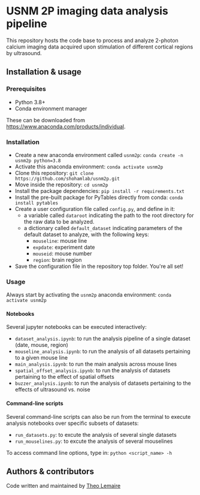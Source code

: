 # USNM 2P imaging data analysis pipeline

This repository hosts the code base to process and analyze 2-photon calcium imaging data acquired upon stimulation of different cortical regions by ultrasound.

## Installation & usage

### Prerequisites

- Python 3.8+
- Conda environment manager

These can be downloaded from https://www.anaconda.com/products/individual.

### Installation

- Create a new anaconda environment called `usnm2p`: `conda create -n usnm2p python=3.8`
- Activate this anaconda environment: `conda activate usnm2p`
- Clone this repository: `git clone https://github.com/shohamlab/usnm2p.git`
- Move inside the repository: `cd usnm2p` 
- Install the package dependencies: `pip install -r requirements.txt`
- Install the pre-built package for PyTables directly from conda: `conda install pytables`
- Create a user configuration file called `config.py`, and define in it:
    - a variable called `dataroot` indicating the path to the root directory for the raw data to be analyzed.
    - a dictionary called `default_dataset` indicating parameters of the default dataset to analyze, with the following keys:
        - `mouseline`: mouse line
        - `expdate`: experiment date
        - `mouseid`: mouse number
        - `region`: brain region
- Save the configuration file in the repository top folder. You're all set!

### Usage

Always start by activating the `usnm2p` anaconda environment: `conda activate usnm2p`

#### Notebooks

Several jupyter notebooks can be executed interactively:
- `dataset_analysis.ipynb`: to run the analysis pipeline of a single dataset (date, mouse, region)
- `mouseline_analysis.ipynb`: to run the analysis of all datasets pertaining to a given mouse line
- `main_analysis.ipynb`: to run the main analysis across mouse lines
- `spatial_offset_analysis.ipynb`: to run the analysis of datasets pertaining to the effect of spatial offsets
- `buzzer_analysis.ipynb`: to run the analysis of datasets pertaining to the effects of ultrasound vs. noise

#### Command-line scripts

Several command-line scripts can also be run from the terminal to execute analysis notebooks over specific subsets of datasets:
- `run_datasets.py`: to excute the analysis of several single datasets
- `run_mouselines.py`: to excute the analysis of several mouselines

To access command line options, type in: `python <script_name> -h`

## Authors & contributors

Code written and maintained by [Theo Lemaire](mailto:theo.lemaire1@gmail.com)
